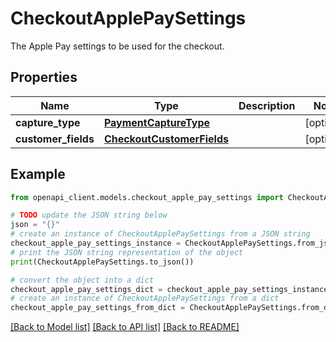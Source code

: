 # CheckoutApplePaySettings

The Apple Pay settings to be used for the checkout.

## Properties

Name | Type | Description | Notes
------------ | ------------- | ------------- | -------------
**capture_type** | [**PaymentCaptureType**](PaymentCaptureType.md) |  | [optional] 
**customer_fields** | [**CheckoutCustomerFields**](CheckoutCustomerFields.md) |  | [optional] 

## Example

```python
from openapi_client.models.checkout_apple_pay_settings import CheckoutApplePaySettings

# TODO update the JSON string below
json = "{}"
# create an instance of CheckoutApplePaySettings from a JSON string
checkout_apple_pay_settings_instance = CheckoutApplePaySettings.from_json(json)
# print the JSON string representation of the object
print(CheckoutApplePaySettings.to_json())

# convert the object into a dict
checkout_apple_pay_settings_dict = checkout_apple_pay_settings_instance.to_dict()
# create an instance of CheckoutApplePaySettings from a dict
checkout_apple_pay_settings_from_dict = CheckoutApplePaySettings.from_dict(checkout_apple_pay_settings_dict)
```
[[Back to Model list]](../README.md#documentation-for-models) [[Back to API list]](../README.md#documentation-for-api-endpoints) [[Back to README]](../README.md)


